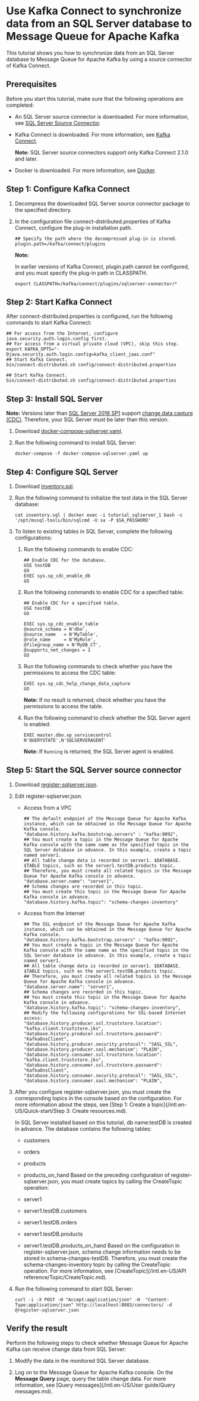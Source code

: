 # Use Kafka Connect to synchronize data from an SQL Server database to Message Queue for Apache Kafka

This tutorial shows you how to synchronize data from an SQL Server database to Message Queue for Apache Kafka by using a source connector of Kafka Connect.

## Prerequisites

Before you start this tutorial, make sure that the following operations are completed:

-   An SQL Server source connector is downloaded. For more information, see [SQL Server Source Connector](https://repo1.maven.org/maven2/io/debezium/debezium-connector-sqlserver/).
-   Kafka Connect is downloaded. For more information, see [Kafka Connect](http://kafka.apache.org/downloads#2.1.0).

    **Note:** SQL Server source connectors support only Kafka Connect 2.1.0 and later.

-   Docker is downloaded. For more information, see [Docker](https://www.docker.com/products/docker-desktop).

## Step 1: Configure Kafka Connect

1.  Decompress the downloaded SQL Server source connector package to the specified directory.

2.  In the configuration file connect-distributed.properties of Kafka Connect, configure the plug-in installation path.

    ```
    ## Specify the path where the decompressed plug-in is stored.
    plugin.path=/kafka/connect/plugins
    ```

    **Note:**

    In earlier versions of Kafka Connect, plugin.path cannot be configured, and you must specify the plug-in path in CLASSPATH.

    ```
    export CLASSPATH=/kafka/connect/plugins/sqlserver-connector/*
    ```


## Step 2: Start Kafka Connect

After connect-distributed.properties is configured, run the following commands to start Kafka Connect:

```
## For access from the Internet, configure java.security.auth.login.config first.
## For access from a virtual private cloud (VPC), skip this step.
export KAFKA_OPTS="-Djava.security.auth.login.config=kafka_client_jaas.conf"
## Start Kafka Connect.
bin/connect-distributed.sh config/connect-distributed.properties
```

```
## Start Kafka Connect.
bin/connect-distributed.sh config/connect-distributed.properties
```

## Step 3: Install SQL Server

**Note:** Versions later than [SQL Server 2016 SP1](https://blogs.msdn.microsoft.com/sqlreleaseservices/sql-server-2016-service-pack-1-sp1-released/) support [change data capture \(CDC\)](https://docs.microsoft.com/en-us/sql/relational-databases/track-changes/about-change-data-capture-sql-server?view=sql-server-2017). Therefore, your SQL Server must be later than this version.

1.  Download [docker-compose-sqlserver.yaml](https://github.com/AliwareMQ/aliware-kafka-demos/blob/master/kafka-connect-demo/SqlserverSourceConnector/docker-compose-sqlserver.yaml).

2.  Run the following command to install SQL Server:

    ```
    docker-compose -f docker-compose-sqlserver.yaml up
    ```


## Step 4: Configure SQL Server

1.  Download [inventory.sql](https://github.com/AliwareMQ/aliware-kafka-demos/blob/master/kafka-connect-demo/SqlserverSourceConnector/inventory.sql).

2.  Run the following command to initialize the test data in the SQL Server database:

    ```
    cat inventory.sql | docker exec -i tutorial_sqlserver_1 bash -c '/opt/mssql-tools/bin/sqlcmd -U sa -P $SA_PASSWORD'
    ```

3.  To listen to existing tables in SQL Server, complete the following configurations:

    1.  Run the following commands to enable CDC:

        ```
        ## Enable CDC for the database.
        USE testDB
        GO
        EXEC sys.sp_cdc_enable_db
        GO
        ```

    2.  Run the following commands to enable CDC for a specified table:

        ```
        ## Enable CDC for a specified table.
        USE testDB
        GO
        
        EXEC sys.sp_cdc_enable_table
        @source_schema = N'dbo',
        @source_name   = N'MyTable',
        @role_name     = N'MyRole',
        @filegroup_name = N'MyDB_CT',
        @supports_net_changes = 1
        GO
        ```

    3.  Run the following commands to check whether you have the permissions to access the CDC table:

        ```
        EXEC sys.sp_cdc_help_change_data_capture
        GO
        ```

        **Note:** If no result is returned, check whether you have the permissions to access the table.

    4.  Run the following command to check whether the SQL Server agent is enabled:

        ```
        EXEC master.dbo.xp_servicecontrol N'QUERYSTATE',N'SQLSERVERAGENT'
        ```

        **Note:** If `Running` is returned, the SQL Server agent is enabled.


## Step 5: Start the SQL Server source connector

1.  Download [register-sqlserver.json](https://github.com/AliwareMQ/aliware-kafka-demos/blob/master/kafka-connect-demo/SqlserverSourceConnector/register-sqlserver.json).

2.  Edit register-sqlserver.json.

    -   Access from a VPC

        ```
        ## The default endpoint of the Message Queue for Apache Kafka instance, which can be obtained in the Message Queue for Apache Kafka console.
        "database.history.kafka.bootstrap.servers" : "kafka:9092",
        ## You must create a topic in the Message Queue for Apache Kafka console with the same name as the specified topic in the SQL Server database in advance. In this example, create a topic named server1.
        ## All table change data is recorded in server1. $DATABASE. $TABLE topics, such as the server1.testDB.products topic.
        ## Therefore, you must create all related topics in the Message Queue for Apache Kafka console in advance.
        "database.server.name": "server1",
        ## Schema changes are recorded in this topic.
        ## You must create this topic in the Message Queue for Apache Kafka console in advance.
        "database.history.kafka.topic": "schema-changes-inventory"
        ```

    -   Access from the Internet

        ```
        ## The SSL endpoint of the Message Queue for Apache Kafka instance, which can be obtained in the Message Queue for Apache Kafka console.
        "database.history.kafka.bootstrap.servers" : "kafka:9092",
        ## You must create a topic in the Message Queue for Apache Kafka console with the same name as the specified topic in the SQL Server database in advance. In this example, create a topic named server1.
        ## All table change data is recorded in server1. $DATABASE. $TABLE topics, such as the server1.testDB.products topic.
        ## Therefore, you must create all related topics in the Message Queue for Apache Kafka console in advance.
        "database.server.name": "server1",
        ## Schema changes are recorded in this topic.
        ## You must create this topic in the Message Queue for Apache Kafka console in advance.
        "database.history.kafka.topic": "schema-changes-inventory",
        ## Modify the following configurations for SSL-based Internet access:
        "database.history.producer.ssl.truststore.location": "kafka.client.truststore.jks",
        "database.history.producer.ssl.truststore.password": "KafkaOnsClient",
        "database.history.producer.security.protocol": "SASL_SSL",
        "database.history.producer.sasl.mechanism": "PLAIN",
        "database.history.consumer.ssl.truststore.location": "kafka.client.truststore.jks",
        "database.history.consumer.ssl.truststore.password": "KafkaOnsClient",
        "database.history.consumer.security.protocol": "SASL_SSL",
        "database.history.consumer.sasl.mechanism": "PLAIN",
        ```

3.  After you configure register-sqlserver.json, you must create the corresponding topics in the console based on the configuration. For more information about the steps, see [Step 1: Create a topic](/intl.en-US/Quick-start/Step 3: Create resources.md).

    In SQL Server installed based on this tutorial, db name:testDB is created in advance. The database contains the following tables:

    -   customers
    -   orders
    -   products
    -   products\_on\_hand
    Based on the preceding configuration of register-sqlserver.json, you must create topics by calling the CreateTopic operation:

    -   server1
    -   server1.testDB.customers
    -   server1.testDB.orders
    -   server1.testDB.products
    -   server1.testDB.products\_on\_hand
    Based on the configuration in register-sqlserver.json, schema change information needs to be stored in schema-changes-testDB. Therefore, you must create the schema-changes-inventory topic by calling the CreateTopic operation. For more information, see [CreateTopic](/intl.en-US/API reference/Topic/CreateTopic.md).

4.  Run the following command to start SQL Server:

    ```
    curl -i -X POST -H "Accept:application/json" -H  "Content-Type:application/json" http://localhost:8083/connectors/ -d @register-sqlserver.json
    ```


## Verify the result

Perform the following steps to check whether Message Queue for Apache Kafka can receive change data from SQL Server:

1.  Modify the data in the monitored SQL Server database.

2.  Log on to the Message Queue for Apache Kafka console. On the **Message Query** page, query the table change data. For more information, see [Query messages](/intl.en-US/User guide/Query messages.md).


